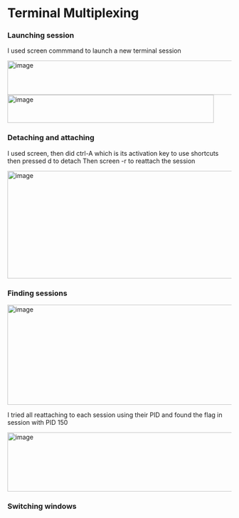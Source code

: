 # Terminal Multiplexing

### Launching session 

I used screen commmand to launch a new terminal session

<img width="511" height="77" alt="image" src="https://github.com/user-attachments/assets/9bb5cc2e-016c-434f-8661-775cac59bf4d" />

<img width="464" height="63" alt="image" src="https://github.com/user-attachments/assets/828ea656-1e89-4ef8-a584-f39cc3d7504f" />

### Detaching and attaching 

I used screen, then did ctrl-A which is its activation key to use shortcuts then pressed d to detach
Then screen -r to reattach the session 

<img width="707" height="242" alt="image" src="https://github.com/user-attachments/assets/e4b279e4-e57e-4917-a94a-4e0566903567" />

### Finding sessions

<img width="538" height="225" alt="image" src="https://github.com/user-attachments/assets/8d8a426e-edbe-4dc6-a23e-0f29ccfdaf07" />

I tried all reattaching to each session using their PID and found the flag in session with PID 150

<img width="679" height="133" alt="image" src="https://github.com/user-attachments/assets/af99574f-3b95-4f79-a74b-17a46a8a2dee" />

### Switching windows

